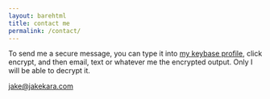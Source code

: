 ```yaml
---
layout: barehtml
title: contact me
permalink: /contact/
---
```


To send me a secure message, you can type it into [my keybase
profile](https://keybase.io/encrypt#jakekara), click encrypt, and then
email, text or whatever me the encrypted output. Only I will be able to
decrypt it.

jake@jakekara.com



